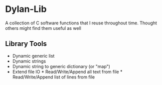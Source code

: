 # Dylan-Lib
A collection of C software functions that I reuse throughout time. Thought others might find them useful as well

## Library Tools
 - Dynamic generic list
 - Dynamic strings
 - Dynamic string to generic dictionary (or "map")
 - Extend file IO
       * Read/Write/Append all text from file
       * Read/Write/Append list of lines from file
       
